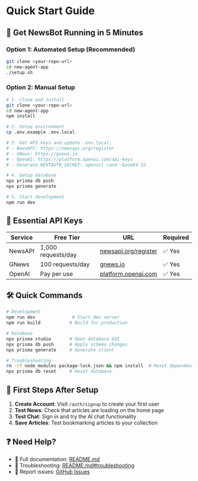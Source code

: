 # Quick Start Guide

## 🚀 Get NewsBot Running in 5 Minutes

### Option 1: Automated Setup (Recommended)
```bash
git clone <your-repo-url>
cd new-agent-app
./setup.sh
```

### Option 2: Manual Setup
```bash
# 1. Clone and install
git clone <your-repo-url>
cd new-agent-app
npm install

# 2. Setup environment
cp .env.example .env.local

# 3. Get API keys and update .env.local:
# - NewsAPI: https://newsapi.org/register
# - GNews: https://gnews.io  
# - OpenAI: https://platform.openai.com/api-keys
# - Generate NEXTAUTH_SECRET: openssl rand -base64 32

# 4. Setup database
npx prisma db push
npx prisma generate

# 5. Start development
npm run dev
```

## 🔑 Essential API Keys

| Service | Free Tier | URL | Required |
|---------|-----------|-----|----------|
| NewsAPI | 1,000 requests/day | [newsapi.org/register](https://newsapi.org/register) | ✅ Yes |
| GNews | 100 requests/day | [gnews.io](https://gnews.io) | ✅ Yes |
| OpenAI | Pay per use | [platform.openai.com](https://platform.openai.com/api-keys) | ✅ Yes |

## 🛠️ Quick Commands

```bash
# Development
npm run dev              # Start dev server
npm run build           # Build for production

# Database
npx prisma studio       # Open database GUI
npx prisma db push      # Apply schema changes
npx prisma generate     # Generate client

# Troubleshooting
rm -rf node_modules package-lock.json && npm install  # Reset dependencies
npx prisma db reset     # Reset database
```

## 🎯 First Steps After Setup

1. **Create Account**: Visit `/auth/signup` to create your first user
2. **Test News**: Check that articles are loading on the home page
3. **Test Chat**: Sign in and try the AI chat functionality
4. **Save Articles**: Test bookmarking articles to your collection

## ❓ Need Help?

- 📖 Full documentation: [README.md](README.md)
- 🔧 Troubleshooting: [README.md#troubleshooting](README.md#-troubleshooting)
- 🐛 Report issues: [GitHub Issues](../../issues)
